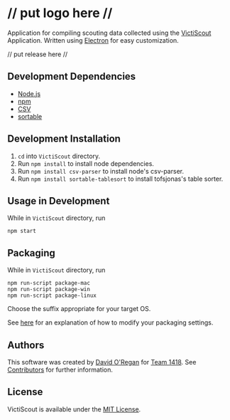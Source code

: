 # // put logo here //

Application for compiling scouting data collected using the [VictiScout](https://github.com/frc1418/VictiScout/releases) Application. Written using [Electron](http://electron.atom.io/) for easy customization.

// put release here //

## Development Dependencies
* [Node.js](https://nodejs.org)
* [npm](https://npmjs.com)
* [CSV](https://csv.js.org)
* [sortable](https://github.com/tofsjonas/sortable)

## Development Installation
1. `cd` into `VictiScout` directory.
2. Run `npm install` to install node dependencies.
3. Run `npm install csv-parser` to install node's csv-parser.
4. Run `npm install sortable-tablesort` to install tofsjonas's table sorter.

## Usage in Development
While in `VictiScout` directory, run

    npm start

## Packaging
While in `VictiScout` directory, run

    npm run-script package-mac
    npm run-script package-win
    npm run-script package-linux

Choose the suffix appropriate for your target OS.

See [here](https://github.com/electron-userland/electron-packager#readme) for an explanation of how to modify your packaging settings.

## Authors
This software was created by [David O'Regan](https://github.com/Git-HorizonZz) for [Team 1418](https://github.com/frc1418). See [Contributors](https://github.com/Git-HorizonZz/VictiScout-Compiler/graphs/contributors) for further information.

## License
VictiScout is available under the [MIT License](LICENSE).
